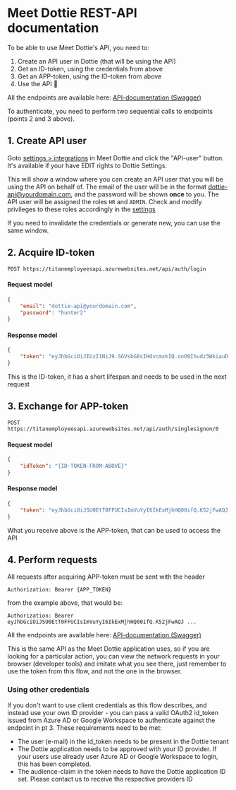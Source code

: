 # Meet Dottie REST-API documentation

To be able to use Meet Dottie's API, you need to:
1. Create an API user in Dottie (that will be using the API)
2. Get an ID-token, using the credentials from above
3. Get an APP-token, using the ID-token from above
4. Use the API 🚀

All the endpoints are available here: [API-documentation (Swagger)](https://api.dottie.no/swagger/index.html)

To authenticate, you need to perform two sequential calls to endpoints (points 2 and 3 above). 

## 1. Create API user

Goto [settings > integrations](https://app.dottie.no/settings/integrations/services) in Meet Dottie and click the "API-user" button. It's available if your have EDIT rights to Dottie Settings.

This will show a window where you can create an API user that you will be using the API on behalf of. The email of the user will be in the format dottie-api@yourdomain.com, and the password will be shown **once** to you. The API user will be assigned the roles `HR` and `ADMIN`. Check and modify privileges to these roles accordingly in the [settings](https://app.dottie.no/settings/access)

If you need to invalidate the credentials or generate new, you can use the same window.

## 2. Acquire ID-token


```POST https://titanemployeesapi.azurewebsites.net/api/auth/login```


#### Request model

```json
{
    "email": "dottie-api@yourdomain.com",
    "password": "hunter2"
}
```

#### Response model

```json
{
    "token": "eyJhbGciOiJIUzI1NiJ9.SGVsbG8sIHdvcmxkIQ.onO9Ihudz3WkiauD ..."
}
```

This is the ID-token, it has a short lifespan and needs to be used in the next request

## 3. Exchange for APP-token

```POST https://titanemployeesapi.azurewebsites.net/api/auth/singlesignon/0```

#### Request model

```json
{
    "idToken": "{ID-TOKEN-FROM-ABOVE}"
}
```

#### Response model

```json
{
    "token": "eyJhbGciOiJSU0EtT0FFUCIsImVuYyI6IkExMjhHQ00ifQ.K52jFwAQJ ..."
}
```
What you receive above is the APP-token, that can be used to access the API

## 4. Perform requests

All requests after acquiring APP-token must be sent with the header

```Authorization: Bearer {APP_TOKEN}```

from the example above, that would be:

```Authorization: Bearer eyJhbGciOiJSU0EtT0FFUCIsImVuYyI6IkExMjhHQ00ifQ.K52jFwAQJ ...```


All the endpoints are available here: [API-documentation (Swagger)](https://api.dottie.no/swagger/index.html)

This is the same API as the Meet Dottie application uses, so if you are looking for a particular action, you can view the network requests in your browser (developer tools) and imitate what you see there, just remember to use the token from this flow, and not the one in the browser.


### Using other credentials
If you don't want to use client credentials as this flow describes, and instead use your own ID provider - you can pass a valid OAuth2 id_token issued from Azure AD or Google Workspace to authenticate against the endpoint in pt 3. These requirements need to be met:
- The user (e-mail) in the id_token needs to be present in the Dottie tenant
- The Dottie application needs to be approved with your ID provider. If your users use already user Azure AD or Google Workspace to login, this has been completed.
- The audience-claim in the token needs to have the Dottie application ID set. Please contact us to receive the respective providers ID
